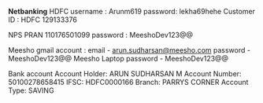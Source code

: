 
**Netbanking** 
HDFC 
username : Arunm619
password: lekha69hehe
Customer ID : HDFC 129133376


NPS PRAN 110176501099
password : MeeshoDev123@@


Meesho gmail account :
email - arun.sudharsan@meesho.com
password - MeeshoDev123@@
Meesho Laptop password - MeeshoDev123@@


Bank account
Account Holder: ARUN SUDHARSAN M
Account Number: 50100278658415
IFSC: HDFC0000166
Branch: PARRYS CORNER
Account Type: SAVING


